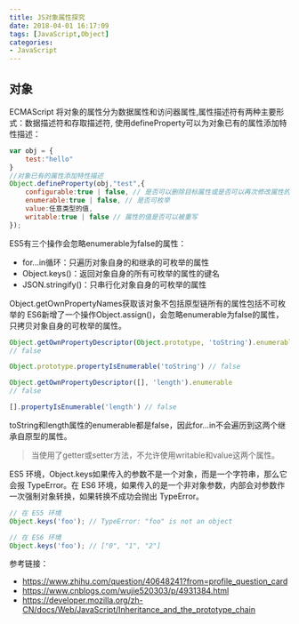 ```yaml
---
title: JS对象属性探究
date: 2018-04-01 16:17:09
tags: [JavaScript,Object]
categories:
- JavaScript
---
```

## 对象
ECMAScript 将对象的属性分为数据属性和访问器属性,属性描述符有两种主要形式：数据描述符和存取描述符,
使用defineProperty可以为对象已有的属性添加特性描述：
``` js
var obj = {
    test:"hello"
}
//对象已有的属性添加特性描述
Object.defineProperty(obj,"test",{
    configurable:true | false, // 是否可以删除目标属性或是否可以再次修改属性的特性（writable, configurable, enumerable）
    enumerable:true | false, // 是否可枚举
    value:任意类型的值,
    writable:true | false // 属性的值是否可以被重写
});
```

<!-- more -->

ES5有三个操作会忽略enumerable为false的属性：
- for...in循环：只遍历对象自身的和继承的可枚举的属性
- Object.keys()：返回对象自身的所有可枚举的属性的键名
- JSON.stringify()：只串行化对象自身的可枚举的属性

Object.getOwnPropertyNames获取该对象不包括原型链所有的属性包括不可枚举的
ES6新增了一个操作Object.assign()，会忽略enumerable为false的属性，只拷贝对象自身的可枚举的属性。
``` js
Object.getOwnPropertyDescriptor(Object.prototype, 'toString').enumerable
// false

Object.prototype.propertyIsEnumerable('toString') // false

Object.getOwnPropertyDescriptor([], 'length').enumerable
// false

[].propertyIsEnumerable('length') // false
```
toString和length属性的enumerable都是false，因此for...in不会遍历到这两个继承自原型的属性。
> 当使用了getter或setter方法，不允许使用writable和value这两个属性。

ES5 环境，Object.keys如果传入的参数不是一个对象，而是一个字符串，那么它会报 TypeError。在 ES6 环境，如果传入的是一个非对象参数，内部会对参数作一次强制对象转换，如果转换不成功会抛出 TypeError。
``` js
// 在 ES5 环境
Object.keys('foo'); // TypeError: "foo" is not an object

// 在 ES6 环境
Object.keys('foo'); // ["0", "1", "2"]
```

参考链接：
- https://www.zhihu.com/question/40648241?from=profile_question_card
- https://www.cnblogs.com/wujie520303/p/4931384.html
- https://developer.mozilla.org/zh-CN/docs/Web/JavaScript/Inheritance_and_the_prototype_chain
